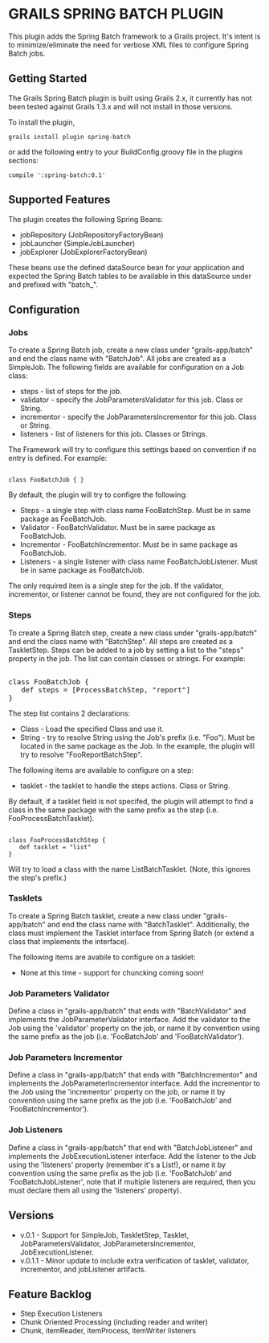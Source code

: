 # GRAILS SPRING BATCH PLUGIN

This plugin adds the Spring Batch framework to a Grails project. It's intent is to minimize/eliminate the need for verbose XML files to configure Spring Batch jobs. 

## Getting Started

The Grails Spring Batch plugin is built using Grails 2.x, it currently has not been tested against Grails 1.3.x and will not install in those versions.

To install the plugin,
<pre><code>grails install plugin spring-batch</code></pre>

or add the following entry to your BuildConfig.groovy file in the plugins sections:
<pre><code>compile ':spring-batch:0.1'</code></pre>

## Supported Features

The plugin creates the following Spring Beans:
* jobRepository (JobRepositoryFactoryBean)
* jobLauncher (SimpleJobLauncher)
* jobExplorer (JobExplorerFactoryBean)

These beans use the defined dataSource bean for your application and expected the Spring Batch tables to be available in this dataSource under and prefixed with "batch_".

## Configuration

### Jobs

To create a Spring Batch job, create a new class under "grails-app/batch" and end the class name with "BatchJob". All jobs are created as a SimpleJob.
The following fields are available for configuration on a Job class:
* steps - list of steps for the job. 
* validator - specify the JobParametersValidator for this job. Class or String.
* incrementor - specify the JobParametersIncrementor for this job. Class or String.
* listeners - list of listeners for this job. Classes or Strings.

The Framework will try to configure this settings based on convention if no entry is defined. For example:
<pre><code>
class FooBatchJob { }
</code></pre>

By default, the plugin will try to configre the following:
* Steps - a single step with class name FooBatchStep. Must be in same package as FooBatchJob.
* Validator - FooBatchValidator. Must be in same package as FooBatchJob.
* Incrementor - FooBatchIncrementor. Must be in same package as FooBatchJob.
* Listeners - a single listener with class name FooBatchJobListener. Must be in same package as FooBatchJob.

The only required item is a single step for the job. If the validator, incrementor, or listener cannot be found, they are not configured for the job.

### Steps

To create a Spring Batch step, create a new class under "grails-app/batch" and end the class name with "BatchStep". All steps are created as a TaskletStep.
Steps can be added to a job by setting a list to the "steps" property in the job. The list can contain classes or strings. For example:
<pre></code>
class FooBatchJob {
   def steps = [ProcessBatchStep, "report"]
}
</code></pre>

The step list contains 2 declarations:
* Class - Load the specified Class and use it.
* String - try to resolve String using the Job's prefix (i.e. "Foo"). Must be located in the same package as the Job. In the example, the plugin will try to resolve "FooReportBatchStep".

The following items are available to configure on a step:
* tasklet - the tasklet to handle the steps actions. Class or String.

By default, if a tasklet field is not specifed, the plugin will attempt to find a class in the same package with the same prefix as the step (i.e. FooProcessBatchTasklet).

<pre><code>
class FooProcessBatchStep {
   def tasklet = "list"
}
</code></pre>

Will try to load a class with the name ListBatchTasklet. (Note, this ignores the step's prefix.)

### Tasklets

To create a Spring Batch tasklet, create a new class under "grails-app/batch" and end the class name with "BatchTasklet". Additionally, the class must implement the Tasklet interface from Spring Batch (or extend a class that implements the interface).

The following items are avabile to configure on a tasklet:
* None at this time - support for chuncking coming soon!

### Job Parameters Validator

Define a class in "grails-app/batch" that ends with "BatchValidator" and implements the JobParameterValidator interface. Add the validator to the Job using the 'validator' property on the job, or name it by convention using the same prefix as the job (i.e. 'FooBatchJob' and 'FooBatchValidator').

### Job Parameters Incrementor

Define a class in "grails-app/batch" that ends with "BatchIncrementor" and implements the JobParameterIncrementor interface. Add the incrementor to the Job using the 'incrementor' property on the job, or name it by convention using the same prefix as the job (i.e. 'FooBatchJob' and 'FooBatchIncrementor').

### Job Listeners

Define a class in "grails-app/batch" that end with "BatchJobListener" and implements the JobExecutionListener interface. Add the listener to the Job using the 'listeners' property (remember it's a List!), or name it by convention using the same prefix as the job (i.e. 'FooBatchJob' and 'FooBatchJobListener', note that if multiple listeners are required, then you must declare them all using the 'listeners' property).

## Versions

+ v.0.1 - Support for SimpleJob, TaskletStep, Tasklet, JobParametersValidator, JobParametersIncrementor, JobExecutionListener.
+ v.0.1.1 - Minor update to include extra verification of tasklet, validator, incrementor, and jobListener artifacts.

## Feature Backlog

+ Step Execution Listeners
+ Chunk Oriented Processing (including reader and writer)
+ Chunk, itemReader, itemProcess, itemWriter listeners

